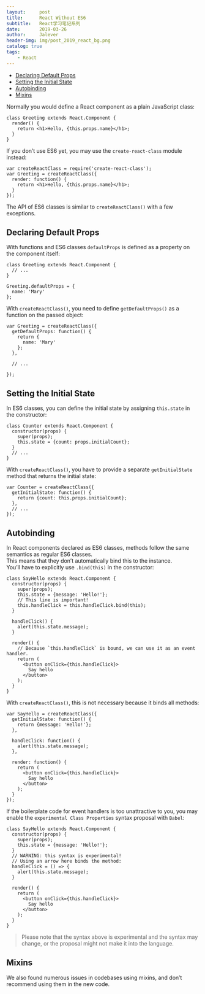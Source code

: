 ```yaml
---
layout:     post
title:      React Without ES6
subtitle:   React学习笔记系列
date:       2019-03-26
author:     Jalever
header-img: img/post_2019_react_bg.png
catalog: true
tags:
    - React
---
```


- [Declaring Default Props](#declaring-default-props)
- [Setting the Initial State](#setting-the-initial-state)
- [Autobinding](#autobinding)
- [Mixins](#mixins)

Normally you would define a React component as a plain JavaScript class:
```
class Greeting extends React.Component {
  render() {
    return <h1>Hello, {this.props.name}</h1>;
  }
}
```
If you don’t use ES6 yet, you may use the `create-react-class` module instead:
```
var createReactClass = require('create-react-class');
var Greeting = createReactClass({
  render: function() {
    return <h1>Hello, {this.props.name}</h1>;
  }
});
```
The API of ES6 classes is similar to `createReactClass()` with a few exceptions.

## Declaring Default Props
With functions and ES6 classes `defaultProps` is defined as a property on the component itself:
```
class Greeting extends React.Component {
  // ...
}

Greeting.defaultProps = {
  name: 'Mary'
};
```
With `createReactClass()`, you need to define `getDefaultProps()` as a function on the passed object:
```
var Greeting = createReactClass({
  getDefaultProps: function() {
    return {
      name: 'Mary'
    };
  },

  // ...

});
```

## Setting the Initial State
In ES6 classes, you can define the initial state by assigning `this.state` in the constructor:
```
class Counter extends React.Component {
  constructor(props) {
    super(props);
    this.state = {count: props.initialCount};
  }
  // ...
}
```
With `createReactClass()`, you have to provide a separate `getInitialState` method that returns the initial state:
```
var Counter = createReactClass({
  getInitialState: function() {
    return {count: this.props.initialCount};
  },
  // ...
});
```

## Autobinding
In React components declared as ES6 classes, methods follow the same semantics as regular ES6 classes.<br>
This means that they don’t automatically bind this to the instance.<br> 
You’ll have to explicitly use `.bind(this)` in the constructor:
```
class SayHello extends React.Component {
  constructor(props) {
    super(props);
    this.state = {message: 'Hello!'};
    // This line is important!
    this.handleClick = this.handleClick.bind(this);
  }

  handleClick() {
    alert(this.state.message);
  }

  render() {
    // Because `this.handleClick` is bound, we can use it as an event handler.
    return (
      <button onClick={this.handleClick}>
        Say hello
      </button>
    );
  }
}
```
With `createReactClass()`, this is not necessary because it binds all methods:
```
var SayHello = createReactClass({
  getInitialState: function() {
    return {message: 'Hello!'};
  },

  handleClick: function() {
    alert(this.state.message);
  },

  render: function() {
    return (
      <button onClick={this.handleClick}>
        Say hello
      </button>
    );
  }
});
```
If the boilerplate code for event handlers is too unattractive to you, you may enable the `experimental Class Properties` syntax proposal with `Babel`:
```
class SayHello extends React.Component {
  constructor(props) {
    super(props);
    this.state = {message: 'Hello!'};
  }
  // WARNING: this syntax is experimental!
  // Using an arrow here binds the method:
  handleClick = () => {
    alert(this.state.message);
  }

  render() {
    return (
      <button onClick={this.handleClick}>
        Say hello
      </button>
    );
  }
}
```
> Please note that the syntax above is experimental and the syntax may change, or the proposal might not make it into the language.

## Mixins
We also found numerous issues in codebases using mixins, and don’t recommend using them in the new code.
